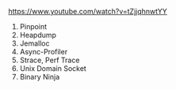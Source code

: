 https://www.youtube.com/watch?v=tZjjqhnwtYY

1. Pinpoint
2. Heapdump
3. Jemalloc
4. Async-Profiler
5. Strace, Perf Trace
6. Unix Domain Socket
7. Binary Ninja

